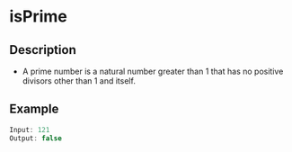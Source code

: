 # isPrime

## Description

* A prime number is a natural number greater than 1 that has no positive divisors other than 1 and itself.

## Example

```javascript
Input: 121
Output: false
```

